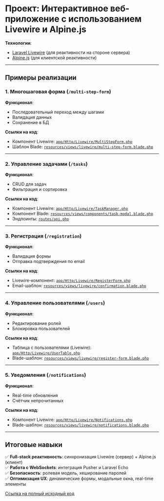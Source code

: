# Проект: Интерактивное веб-приложение с использованием Livewire и Alpine.js

**Технологии**:
- [Laravel Livewire](https://laravel-livewire.com/) (для реактивности на стороне сервера)
- [Alpine.js](https://alpinejs.dev/) (для клиентской реактивности)

---

## Примеры реализации

### 1. Многошаговая форма (`/multi-step-form`)
**Функционал**:
- Последовательный переход между шагами
- Валидация данных
- Сохранение в БД

**Ссылки на код**:
- Компонент Livewire: [`app/Http/Livewire/MultiStepForm.php`](https://github.com/Solomka-0/task-project-15/blob/main/app/Livewire/MultiStepForm.php)
- Шаблон Blade: [`resources/views/livewire/multi-step-form.blade.php`](https://github.com/Solomka-0/task-project-15/blob/main/resources/views/livewire/multi-step-form.blade.php)

---

### 2. Управление задачами (`/tasks`)
**Функционал**:
- CRUD для задач
- Фильтрация и сортировка

**Ссылки на код**:
- Компонент Livewire: [`app/Http/Livewire/TaskManager.php`](https://github.com/Solomka-0/task-project-15/blob/main/app/Livewire/TaskManager.php)
- Компонент Blade: [`resources/views/components/task-modal.blade.php`](https://github.com/Solomka-0/task-project-15/blob/main/resources/views/livewire/task-manager.blade.php)
- Эндпоинты: [`routes/api.php`](https://github.com/Solomka-0/task-project-15/blob/main/routes/web.php#L45-L62)

---

### 3. Регистрация (`/registration`)
**Функционал**:
- Валидация формы
- Отправка подтверждения по email

**Ссылки на код**:
- Livewire-компонент: [`app/Http/Livewire/RegisterForm.php`](https://github.com/Solomka-0/task-project-15/blob/main/app/Livewire/RegisterForm.php)
- Email-шаблон: [`resources/views/livewire/confirmation.blade.php`](https://github.com/Solomka-0/task-project-15/blob/main/resources/views/livewire/register-form.blade.php)

---

### 4. Управление пользователями (`/users`)
**Функционал**:
- Редактирование ролей
- Блокировка пользователей

**Ссылки на код**:
- Таблица с пользователями (Livewire): [`app/Http/Livewire/UserTable.php`](https://github.com/Solomka-0/task-project-15/blob/main/app/Livewire/UserTable.php)
- Blade-шаблон: [`resources/views/livewire/register-form.blade.php`](https://github.com/Solomka-0/task-project-15/blob/main/resources/views/livewire/register-form.blade.php)

---

### 5. Уведомления (`/notifications`)
**Функционал**:
- Real-time обновления
- Счётчик непрочитанных

**Ссылки на код**:
- Компонент Livewire: [`app/Http/Livewire/Notifications.php`](https://github.com/Solomka-0/task-project-15/blob/main/app/Livewire/Notifications.php)
- Blade-шаблон: [`resources/views/livewire/notifications.blade.php`](https://github.com/Solomka-0/task-project-15/blob/main/resources/views/livewire/notifications.blade.php)

---

## Итоговые навыки
✅ **Full-stack реактивность**: синхронизация Livewire (сервер) + Alpine.js (клиент)  
✅ **Работа с WebSockets**: интеграция Pusher и Laravel Echo  
✅ **Безопасность**: ролевая модель, хеширование паролей  
✅ **Оптимизация UX**: динамические формы, модальные окна, real-time элементы

[Ссылка на полный исходный код](https://github.com/Solomka-0/task-project-15/blob/main)

